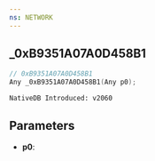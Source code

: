 ```yaml
---
ns: NETWORK
---
```

## _0xB9351A07A0D458B1

```c
// 0xB9351A07A0D458B1
Any _0xB9351A07A0D458B1(Any p0);
```

```
NativeDB Introduced: v2060
```

## Parameters
* **p0**:
